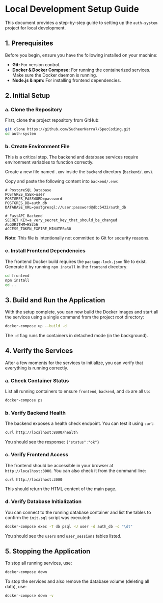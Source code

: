 # Local Development Setup Guide

This document provides a step-by-step guide to setting up the `auth-system` project for local development.

## 1. Prerequisites

Before you begin, ensure you have the following installed on your machine:
-   **Git:** For version control.
-   **Docker & Docker Compose:** For running the containerized services. Make sure the Docker daemon is running.
-   **Node.js & npm:** For installing frontend dependencies.

## 2. Initial Setup

### a. Clone the Repository
First, clone the project repository from GitHub:
```bash
git clone https://github.com/SudheerNarra7/SpecCoding.git
cd auth-system
```

### b. Create Environment File
This is a critical step. The backend and database services require environment variables to function correctly.

Create a new file named `.env` inside the `backend` directory (`backend/.env`).

Copy and paste the following content into `backend/.env`:
```
# PostgreSQL Database
POSTGRES_USER=user
POSTGRES_PASSWORD=password
POSTGRES_DB=auth_db
DATABASE_URL=postgresql://user:password@db:5432/auth_db

# FastAPI Backend
SECRET_KEY=a_very_secret_key_that_should_be_changed
ALGORITHM=HS256
ACCESS_TOKEN_EXPIRE_MINUTES=30
```
**Note:** This file is intentionally not committed to Git for security reasons.

### c. Install Frontend Dependencies
The frontend Docker build requires the `package-lock.json` file to exist. Generate it by running `npm install` in the `frontend` directory:
```bash
cd frontend
npm install
cd ..
```

## 3. Build and Run the Application

With the setup complete, you can now build the Docker images and start all the services using a single command from the project root directory:
```bash
docker-compose up --build -d
```
The `-d` flag runs the containers in detached mode (in the background).

## 4. Verify the Services

After a few moments for the services to initialize, you can verify that everything is running correctly.

### a. Check Container Status
List all running containers to ensure `frontend`, `backend`, and `db` are all `Up`:
```bash
docker-compose ps
```

### b. Verify Backend Health
The backend exposes a health check endpoint. You can test it using `curl`:
```bash
curl http://localhost:8000/health
```
You should see the response: `{"status":"ok"}`

### c. Verify Frontend Access
The frontend should be accessible in your browser at `http://localhost:3000`. You can also check it from the command line:
```bash
curl http://localhost:3000
```
This should return the HTML content of the main page.

### d. Verify Database Initialization
You can connect to the running database container and list the tables to confirm the `init.sql` script was executed:
```bash
docker-compose exec -T db psql -U user -d auth_db -c "\dt"
```
You should see the `users` and `user_sessions` tables listed.

## 5. Stopping the Application
To stop all running services, use:
```bash
docker-compose down
```
To stop the services and also remove the database volume (deleting all data), use:
```bash
docker-compose down -v
``` 